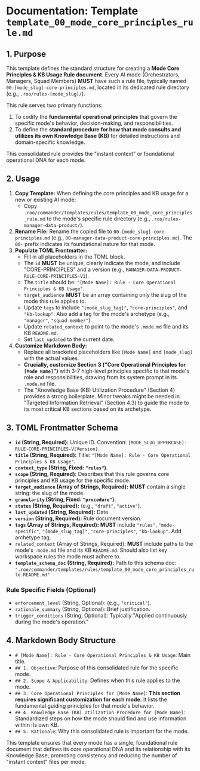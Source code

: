 # Documentation: Template `template_00_mode_core_principles_rule.md`

## 1. Purpose

This template defines the standard structure for creating a **Mode Core Principles & KB Usage Rule document**. Every AI mode (Orchestrators, Managers, Squad Members) **MUST** have such a rule file, typically named `00-[mode_slug]-core-principles.md`, located in its dedicated rule directory (e.g., `.roo/rules-[mode_slug]/`).

This rule serves two primary functions:
1.  To codify the **fundamental operational principles** that govern the specific mode's behavior, decision-making, and responsibilities.
2.  To define the **standard procedure for how that mode consults and utilizes its own Knowledge Base (KB)** for detailed instructions and domain-specific knowledge.

This consolidated rule provides the "instant context" or foundational operational DNA for each mode.

## 2. Usage

1.  **Copy Template:** When defining the core principles and KB usage for a new or existing AI mode:
    *   Copy `.roo/commander/templates/rules/template_00_mode_core_principles_rule.md` to the mode's specific rule directory (e.g., `.roo/rules-manager-data-product/`).
2.  **Rename File:** Rename the copied file to `00-[mode_slug]-core-principles.md` (e.g., `00-manager-data-product-core-principles.md`). The `00-` prefix indicates its foundational nature for that mode.
3.  **Populate TOML Frontmatter:**
    *   Fill in all placeholders in the TOML block.
    *   The `id` **MUST** be unique, clearly indicate the mode, and include "CORE-PRINCIPLES" and a version (e.g., `MANAGER-DATA-PRODUCT-RULE-CORE-PRINCIPLES-V1`).
    *   The `title` should be: `"[Mode Name]: Rule - Core Operational Principles & KB Usage"`.
    *   `target_audience` **MUST** be an array containing only the slug of the mode this rule applies to.
    *   Update `tags` to include `"[mode_slug_tag]"`, `"core-principles"`, and `"kb-lookup"`. Also add a tag for the mode's archetype (e.g., `"manager"`, `"squad-member"`).
    *   Update `related_context` to point to the mode's `.mode.md` file and its KB `README.md`.
    *   Set `last_updated` to the current date.
4.  **Customize Markdown Body:**
    *   Replace all bracketed placeholders like `[Mode Name]` and `[mode_slug]` with the actual values.
    *   **Crucially, customize Section 3 ("Core Operational Principles for `[Mode Name]`")** with 3-7 high-level principles specific to that mode's role and responsibilities, drawing from its system prompt in its `.mode.md` file.
    *   The "Knowledge Base (KB) Utilization Procedure" (Section 4) provides a strong boilerplate. Minor tweaks might be needed in "Targeted Information Retrieval" (Section 4.3) to guide the mode to its most critical KB sections based on its archetype.

## 3. TOML Frontmatter Schema

*   **`id` (String, Required):** Unique ID. Convention: `[MODE_SLUG_UPPERCASE]-RULE-CORE-PRINCIPLES-V[Version]`.
*   **`title` (String, Required):** Title: `"[Mode Name]: Rule - Core Operational Principles & KB Usage"`.
*   **`context_type` (String, Fixed: `"rules"`).**
*   **`scope` (String, Required):** Describes that this rule governs core principles and KB usage for the specific mode.
*   **`target_audience` (Array of Strings, Required):** **MUST** contain a single string: the slug of the mode.
*   **`granularity` (String, Fixed: `"procedure"`).**
*   **`status` (String, Required):** (e.g., `"draft"`, `"active"`).
*   **`last_updated` (String, Required):** Date.
*   **`version` (String, Required):** Rule document version.
*   **`tags` (Array of Strings, Required):** **MUST** include `"rules"`, `"mode-specific"`, `"[mode_slug_tag]"`, `"core-principles"`, `"kb-lookup"`. Add archetype tag.
*   `related_context` (Array of Strings, Required): **MUST** include paths to the mode's `.mode.md` file and its KB `README.md`. Should also list key workspace rules the mode must adhere to.
*   **`template_schema_doc` (String, Required):** Path to this schema doc: `".roo/commander/templates/rules/template_00_mode_core_principles_rule.README.md"`

### Rule Specific Fields (Optional)

*   `enforcement_level` (String, Optional): (e.g., `"critical"`).
*   `rationale_summary` (String, Optional): Brief justification.
*   `trigger_conditions` (String, Optional): Typically "Applied continuously during the mode's operation."

## 4. Markdown Body Structure

*   `# [Mode Name]: Rule - Core Operational Principles & KB Usage`: Main title.
*   `## 1. Objective`: Purpose of this consolidated rule for the specific mode.
*   `## 2. Scope & Applicability`: Defines when this rule applies to the mode.
*   `## 3. Core Operational Principles for [Mode Name]`: **This section requires significant customization for each mode.** It lists the fundamental guiding principles for that mode's behavior.
*   `## 4. Knowledge Base (KB) Utilization Procedure for [Mode Name]`: Standardized steps on how the mode should find and use information within its own KB.
*   `## 5. Rationale`: Why this consolidated rule is important for the mode.

This template ensures that every mode has a single, foundational rule document that defines its core operational DNA and its relationship with its Knowledge Base, promoting consistency and reducing the number of "instant context" files per mode.